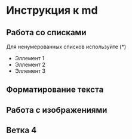 # Инструкция к md
## Работа со списками
Для ненумерованных списков используйте (*)
* Эллемент 1
* Эллемент 2
* Эллемент 3
## Форматирование текста

## Работа с изображениями

## Ветка 4